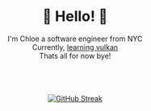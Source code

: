<html>
    <div align="center">
        <h1>🌸 Hello! 🌸</h1>
    <body>
        I'm Chloe a software engineer from NYC
        <div>
            Currently, <a href="https://github.com/LocalGoddess/learning-vulkan">learning vulkan</a>
        </div>
        <div>
            Thats all for now bye!
        </div>
        <br> <br> <br> <br>
        <a href="https://git.io/streak-stats"><img src="https://streak-stats.demolab.com/?user=LocalGoddess&theme=dark" alt="GitHub Streak" /></a>
    </body>
    </div>
</html>
